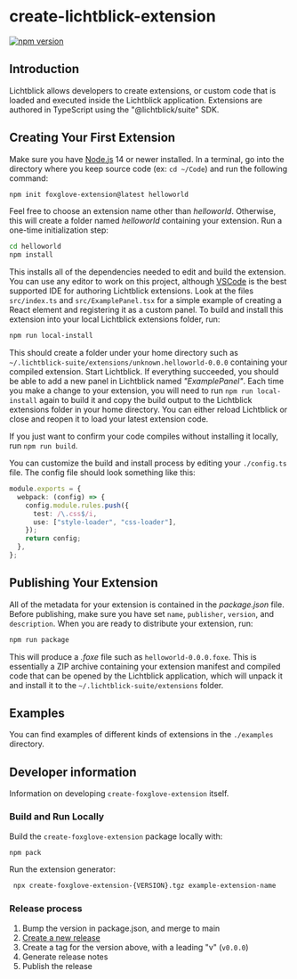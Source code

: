 # create-lichtblick-extension

[![npm version](https://img.shields.io/npm/v/create-foxglove-extension.svg?style=flat)](https://www.npmjs.com/package/create-foxglove-extension)

## Introduction

Lichtblick allows developers to create extensions, or custom code
that is loaded and executed inside the Lichtblick application. Extensions are authored in TypeScript
using the "@lichtblick/suite" SDK.

## Creating Your First Extension

Make sure you have [Node.js](https://nodejs.org/) 14 or newer installed. In a terminal, go
into the directory where you keep source code (ex: `cd ~/Code`) and run the following
command:

```sh
npm init foxglove-extension@latest helloworld
```

Feel free to choose an extension name other than _helloworld_. Otherwise, this will create
a folder named _helloworld_ containing your extension. Run a one-time initialization step:

```sh
cd helloworld
npm install
```

This installs all of the dependencies needed to edit and build the extension. You can use
any editor to work on this project, although [VSCode](https://code.visualstudio.com/) is
the best supported IDE for authoring Lichtblick extensions. Look at the files
`src/index.ts` and `src/ExamplePanel.tsx` for a simple example of creating a React element
and registering it as a custom panel. To build and install this extension into your local
Lichtblick extensions folder, run:

```sh
npm run local-install
```

This should create a folder under your home directory such as
`~/.lichtblick-suite/extensions/unknown.helloworld-0.0.0` containing your compiled
extension. Start Lichtblick. If everything succeeded, you should be able to add a new
panel in Lichtblick named _"ExamplePanel"_. Each time you make a change to your
extension, you will need to run `npm run local-install` again to build it and copy the
build output to the Lichtblick extensions folder in your home directory. You can
either reload Lichtblick or close and reopen it to load your latest extension code.

If you just want to confirm your code compiles without installing it locally, run `npm run build`.

You can customize the build and install process by editing your `./config.ts` file. The
config file should look something like this:

```typescript
module.exports = {
  webpack: (config) => {
    config.module.rules.push({
      test: /\.css$/i,
      use: ["style-loader", "css-loader"],
    });
    return config;
  },
};
```

## Publishing Your Extension

All of the metadata for your extension is contained in the _package.json_ file. Before
publishing, make sure you have set `name`, `publisher`, `version`, and `description`. When
you are ready to distribute your extension, run:

```sh
npm run package
```

This will produce a _.foxe_ file such as `helloworld-0.0.0.foxe`. This is essentially a
ZIP archive containing your extension manifest and compiled code that can be opened by the
Lichtblick application, which will unpack it and install it to the
`~/.lichtblick-suite/extensions` folder. 

## Examples

You can find examples of different kinds of extensions in the `./examples` directory.

## Developer information

Information on developing `create-foxglove-extension` itself.

### Build and Run Locally

Build the `create-foxglove-extension` package locally with:

```bash
npm pack
```

Run the extension generator:

```bash
 npx create-foxglove-extension-{VERSION}.tgz example-extension-name
```

### Release process

1. Bump the version in package.json, and merge to main
2. [Create a new release](https://github.com/Lichtblick-Suite/create-lichtblick-extension/releases/new)
3. Create a tag for the version above, with a leading "v" (`v0.0.0`)
4. Generate release notes
5. Publish the release
